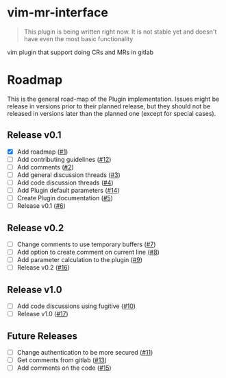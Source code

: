 # vim-mr-interface
> This plugin is being written right now. It is not stable yet and doesn't have
> even the most basic functionality

vim plugin that support doing CRs and MRs in gitlab

# Roadmap

This is the general road-map of the Plugin implementation. Issues might be
release in versions prior to their planned release, but they should not be
released in versions later than the planned one (except for special cases).

## Release v0.1
- [x] Add roadmap ([#1][i1])
- [ ] Add contributing guidelines ([#12][i12])
- [ ] Add comments ([#2][i2])
- [ ] Add general discussion threads ([#3][i3])
- [ ] Add code discussion threads ([#4][i4])
- [ ] Add Plugin default parameters ([#14][i14])
- [ ] Create Plugin documentation ([#5][i5])
- [ ] Release v0.1 ([#6][i6])

## Release v0.2
- [ ] Change comments to use temporary buffers ([#7][i7])
- [ ] Add option to create comment on current line ([#8][i8])
- [ ] Add parameter calculation to the plugin ([#9][i9])
- [ ] Release v0.2 ([#16][i16])

## Release v1.0
- [ ] Add code discussions using fugitive ([#10][i10])
- [ ] Release v1.0 ([#17][i17])

## Future Releases
- [ ] Change authentication to be more secured ([#11][i11])
- [ ] Get comments from gitlab ([#13][i13])
- [ ] Add comments on the code ([#15][i15])

[i1]: https://github.com/omrisarig13/vim-mr-interface/issues/1
[i2]: https://github.com/omrisarig13/vim-mr-interface/issues/2
[i3]: https://github.com/omrisarig13/vim-mr-interface/issues/3
[i4]: https://github.com/omrisarig13/vim-mr-interface/issues/4
[i5]: https://github.com/omrisarig13/vim-mr-interface/issues/5
[i6]: https://github.com/omrisarig13/vim-mr-interface/issues/6
[i7]: https://github.com/omrisarig13/vim-mr-interface/issues/7
[i8]: https://github.com/omrisarig13/vim-mr-interface/issues/8
[i9]: https://github.com/omrisarig13/vim-mr-interface/issues/9
[i10]: https://github.com/omrisarig13/vim-mr-interface/issues/10
[i11]: https://github.com/omrisarig13/vim-mr-interface/issues/11
[i12]: https://github.com/omrisarig13/vim-mr-interface/issues/12
[i13]: https://github.com/omrisarig13/vim-mr-interface/issues/13
[i14]: https://github.com/omrisarig13/vim-mr-interface/issues/14
[i15]: https://github.com/omrisarig13/vim-mr-interface/issues/15
[i16]: https://github.com/omrisarig13/vim-mr-interface/issues/16
[i17]: https://github.com/omrisarig13/vim-mr-interface/issues/17

